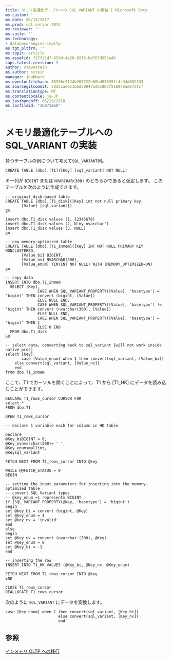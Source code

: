 ```yaml
---
title: メモリ最適化テーブルへの SQL_VARIANT の実装 | Microsoft Docs
ms.custom: ''
ms.date: 06/13/2017
ms.prod: sql-server-2014
ms.reviewer: ''
ms.suite: ''
ms.technology:
- database-engine-imoltp
ms.tgt_pltfrm: ''
ms.topic: article
ms.assetid: f17f21df-959d-4e20-92f3-bd707d555a46
caps.latest.revision: 9
author: stevestein
ms.author: sstein
manager: jhubbard
ms.openlocfilehash: 88956c9f24b265722e60bd53039ff4c94d082333
ms.sourcegitcommit: 5dd5cad0c1bbd308471d6c885f516948ad67dfcf
ms.translationtype: MT
ms.contentlocale: ja-JP
ms.lasthandoff: 06/19/2018
ms.locfileid: "36071868"
---
```

# <a name="implementing-sqlvariant-in-a-memory-optimized-table"></a>メモリ最適化テーブルへの SQL_VARIANT の実装
  持つテーブルの例について考えて`SQL_VARIANT`列。  
  
```tsql  
CREATE TABLE [dbo].[T1]([Key] [sql_variant] NOT NULL)  
```  
  
 キー列が `BIGINT` または `NVARCHAR(300)` のどちらかであると仮定します。 このテーブルを次のように作成できます。  
  
```tsql  
-- original disk-based table  
CREATE TABLE [dbo].[T1_disk]([Key] int not null primary key,  
       [Value] [sql_variant])  
go  
  
insert dbo.T1_disk values (1, 12345678)  
insert dbo.T1_disk values (2, N'my nvarchar')  
insert dbo.T1_disk values (3, NULL)  
go  
  
-- new memory-optimized table  
CREATE TABLE [dbo].[T1_inmem]([Key] INT NOT NULL PRIMARY KEY NONCLUSTERED,  
       [Value_bi] BIGINT,  
       [Value_nv] NVARCHAR(300),  
       [Value_enum] TINYINT NOT NULL) WITH (MEMORY_OPTIMIZED=ON)  
go  
  
-- copy data   
INSERT INTO dbo.T1_inmem  
  SELECT [Key],  
              CASE WHEN SQL_VARIANT_PROPERTY([Value], 'basetype') = 'bigint' THEN convert (bigint, [Value])  
              ELSE NULL END,  
              CASE WHEN SQL_VARIANT_PROPERTY([Value], 'basetype') != 'bigint' THEN convert (nvarchar(300), [Value])  
              ELSE NULL END,  
              CASE WHEN SQL_VARIANT_PROPERTY([Value], 'basetype') = 'bigint' THEN 1  
              ELSE 0 END  
  FROM dbo.T1_disk  
GO  
  
-- select data, converting back to sql_variant [will not work inside native proc]  
select [Key],   
       case [Value_enum] when 1 then convert(sql_variant, [Value_bi])   
    else convert(sql_variant, [Value_nv])   
    end  
from dbo.T1_inmem  
```  
  
 ここで、T1 でカーソルを開くことによって、T1 から [T1_HK] にデータを読み込むことができます。  
  
```tsql  
DECLARE T1_rows_cursor CURSOR FOR    
select *  
FROM dbo.T1  
  
OPEN T1_rows_cursor     
  
-- declare 1 variable each for column in HK table  
  
Declare  
@Key_biBIGINT = 0,  
@Key_nvnvarchar(300)= ' ',  
@Key_enumsmallint,  
@Keysql_variant  
  
FETCH NEXT FROM T1_rows_cursor INTO @key  
  
WHILE @@FETCH_STATUS = 0     
BEGIN     
  
-- setting the input parameters for inserting into the memory-optimized table  
-- convert SQL Variant types  
-- @key_enum =1 represents BIGINT  
if (SQL_VARIANT_PROPERTY(@Key, 'basetype') = 'bigint')  
begin  
set @key_bi = convert (bigint, @Key)  
set @key_enum = 1  
set @key_nv = 'invalid'  
end  
else  
begin  
set @Key_nv = convert (nvarchar (300), @Key)  
set @Key_enum = 0  
set @Key_bi = -1  
end  
  
-- inserting the row  
INSERT INTO T1_HK VALUES (@Key_bi, @Key_nv, @Key_enum)  
  
FETCH NEXT FROM T1_rows_cursor INTO @key  
END  
  
CLOSE T1_rows_cursor     
DEALLOCATE T1_rows_cursor  
```  
  
 次のように `SQL_VARIANT` にデータを変換します。  
  
```tsql  
case [Key_enum] when 1 then convert(sql_variant, [Key_bi])   
                       else convert(sql_variant, [Key_nv])   
                       end  
```  
  
## <a name="see-also"></a>参照  
 [インメモリ OLTP への移行](migrating-to-in-memory-oltp.md)  
  
  